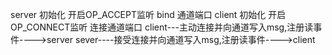 server 初始化 开启OP_ACCEPT监听 bind 通道端口
client 初始化 开启OP_CONNECT监听 连接通道端口
client---主动连接并向通道写入msg,注册读事件---->server
sever----接受连接并向通道写入msg,注册读事件---->client
